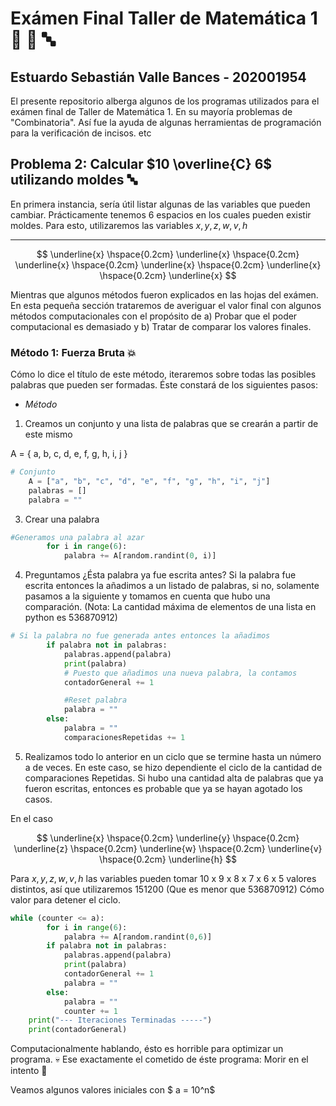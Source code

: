 # Exámen Final Taller de Matemática 1 🥇 🔢 🔤
## Estuardo Sebastián Valle Bances - 202001954 
El presente repositorio alberga algunos de los programas utilizados para el exámen final de Taller de Matemática 1. En su mayoría problemas de "Combinatoria". Así fue la ayuda de algunas herramientas de programación para la verificación de incisos. etc

## Problema 2: Calcular $10 \overline{C} 6$ utilizando moldes 🔤
En primera instancia, sería útil listar algunas de las variables que pueden cambiar. 
Prácticamente tenemos 6 espacios en los cuales pueden existir moldes. Para esto, utilizaremos las variables $x,y,z,w,v,h$

_ _ _ _ _ _

$$
\underline{x} \hspace{0.2cm} \underline{x} \hspace{0.2cm}  \underline{x} \hspace{0.2cm} \underline{x} \hspace{0.2cm} \underline{x} \hspace{0.2cm} \underline{x}
$$

Mientras que algunos métodos fueron explicados en las hojas del exámen. En esta pequeña sección trataremos de averiguar el valor final con algunos métodos computacionales con el propósito de a) Probar que el poder computacional es demasiado y b) Tratar de comparar los valores finales. 

### Método 1: Fuerza Bruta 💥
Cómo lo dice el título de este método, iteraremos sobre todas las posibles palabras que pueden ser formadas. Éste constará de los siguientes pasos: 
- *Método*
1. Creamos un conjunto y una lista de palabras que se crearán a partir de este mismo


A = \{ a, b, c, d, e, f, g, h, i, j \} 


```python
# Conjunto
    A = ["a", "b", "c", "d", "e", "f", "g", "h", "i", "j"]
    palabras = []
    palabra = ""
```
3. Crear una palabra 
```python
#Generamos una palabra al azar
        for i in range(6):
            palabra += A[random.randint(0, i)]
```

4.  Preguntamos ¿Ésta palabra ya fue escrita antes?
Si la palabra fue escrita entonces la añadimos a un listado de palabras, si no, solamente pasamos a la siguiente 
y tomamos en cuenta que hubo una comparación. (Nota: La cantidad máxima de elementos de una lista en python es 536870912)
```python
# Si la palabra no fue generada antes entonces la añadimos
        if palabra not in palabras:
            palabras.append(palabra)
            print(palabra)
            # Puesto que añadimos una nueva palabra, la contamos
            contadorGeneral += 1

            #Reset palabra
            palabra = ""
        else:
            palabra = ""
            comparacionesRepetidas += 1
```

5. Realizamos todo lo anterior en un ciclo que se termine hasta un número a de veces. En este caso, se hizo dependiente el ciclo de la cantidad de comparaciones Repetidas. Si hubo una cantidad alta de palabras que ya fueron escritas, entonces es probable que ya se hayan agotado los casos. 

En el caso


$$
\underline{x} \hspace{0.2cm} \underline{y} \hspace{0.2cm}  \underline{z} \hspace{0.2cm} \underline{w} \hspace{0.2cm} \underline{v} \hspace{0.2cm} \underline{h}
$$

     
Para $x,y,z,w,v,h$ las variables pueden tomar 10 x 9 x 8 x 7 x 6 x 5 valores distintos, así que utilizaremos 151200 (Que es menor que 536870912) Cómo valor para detener el ciclo. 
```python
while (counter <= a):
        for i in range(6):
            palabra += A[random.randint(0,6)]
        if palabra not in palabras:
            palabras.append(palabra)
            print(palabra)
            contadorGeneral += 1
            palabra = ""
        else:
            palabra = ""
            counter += 1
    print("--- Iteraciones Terminadas -----")
    print(contadorGeneral)
``` 
Computacionalmente hablando, ésto es horrible para optimizar un programa. 💀 Ese exactamente el cometido de éste programa: Morir en el intento 🏴

Veamos algunos valores iniciales con $ a = 10^n$


